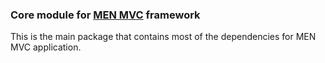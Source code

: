 ### Core module for [MEN MVC](http://menmvc.com/) framework 

This is the main package that contains most of the dependencies for MEN MVC application.
